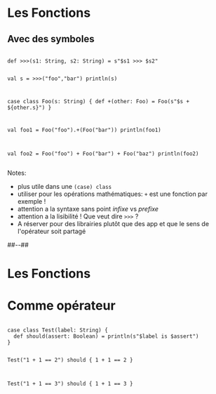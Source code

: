 <!-- .slide: class="sfeir-bg-white-1 with-code-dark big-code" -->

# Les Fonctions

## Avec des symboles

<div data-scalafiddle data-layout="h50"><pre><code data-trim data-noescape class="scala">
def >>>(s1: String, s2: String) = s"$s1 >>> $s2"

val s = >>>("foo","bar")
println(s)

case class Foo(s: String) {
def +(other: Foo) = Foo(s"$s + ${other.s}")
}

val foo1 = Foo("foo").+(Foo("bar"))
println(foo1)

val foo2 = Foo("foo") + Foo("bar") + Foo("baz")
println(foo2)
</code></pre></div>

Notes:

- plus utile dans une `(case) class`
- utiliser pour les opérations mathématiques: `+` est une fonction par exemple !
- attention a la syntaxe sans point _infixe_ vs _prefixe_
- attention a la lisibilité ! Que veut dire `>>>` ?
- A réserver pour des librairies plutôt que des app et que le sens de l'opérateur soit partagé

##--##

<!-- .slide: class="sfeir-bg-white-1 with-code-dark big-code" -->

# Les Fonctions

# Comme opérateur

<div data-scalafiddle data-layout="h50"><pre><code data-trim data-noescape class="scala">
case class Test(label: String) {
  def should(assert: Boolean) = println(s"$label is $assert")
}

Test("1 + 1 == 2") should {
1 + 1 == 2
}

Test("1 + 1 == 3") should {
1 + 1 == 3
}
</code></pre></div>